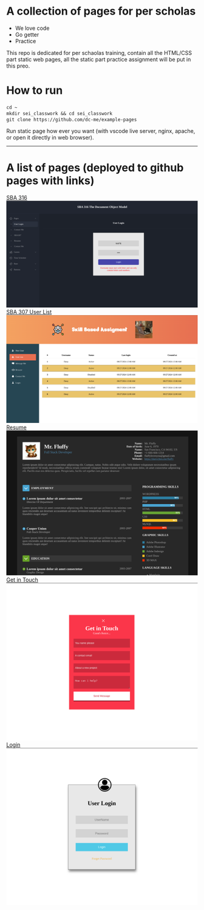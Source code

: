 # A collection of pages for per scholas

- We love code
- Go getter
- Practice

This repo is dedicated for per schaolas training, contain all the HTML/CSS part static web pages, all the static part practice assignment will be put in this preo.

# How to run
```
cd ~
mkdir sei_classwork && cd sei_classwork
git clone https://github.com/dc-me/example-pages
```
Run static page how ever you want (with vscode live server, nginx, apache, or open it directly in web browser).

---

# A list of pages (deployed to github pages with links)

[SBA 316](https://dc-me.github.io/example-pages/)
![SBA 316](./images/preview/sba316.png)
[SBA 307 User List](https://dc-me.github.io/example-pages/pages/user-list.html)
![SBA 307](./images/preview/user-list.png)
[Resume](https://dc-me.github.io/example-pages/pages/resume.html)
![Resume](./images/preview/resume.png "Resume")
[Get in Touch](https://dc-me.github.io/example-pages/pages/contact.html)
![Contact](./images/preview/contact.png "Contact")
[Login](https://dc-me.github.io/example-pages/pages/login.html)
![Login](./images/preview/login.png "Login")